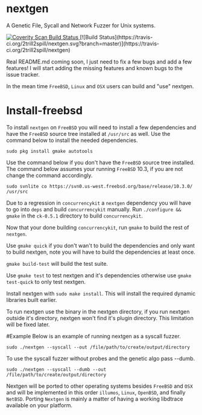 # nextgen
A Genetic File, Sycall and Network Fuzzer for Unix systems.

<a href="https://scan.coverity.com/projects/2trill2spill-nextgen">
  <img alt="Coverity Scan Build Status"
       src="https://scan.coverity.com/projects/9072/badge.svg"/>
</a>
[![Build Status](https://travis-ci.org/2trill2spill/nextgen.svg?branch=master)](https://travis-ci.org/2trill2spill/nextgen)

Real README.md coming soon, I just need to fix a few bugs and add a few features!
I will start adding the missing features and known bugs to the issue tracker.

In the mean time `FreeBSD`, `Linux` and `OSX` users can build and "use" nextgen.

# Install-freebsd
To install `nextgen` on `FreeBSD` you will need to install a few dependencies and have the `FreeBSD` source tree installed at `/usr/src` as well. Use the command below to install the needed dependencies.

    sudo pkg install gmake autotools
    
Use the command below if you don't have the `FreeBSD` source tree installed. The command below assumes your running `FreeBSD` 10.3, if you are not change the command accordingly.

    sudo svnlite co https://svn0.us-west.freebsd.org/base/release/10.3.0/ /usr/src

Due to a regression in `concurrencykit` a `nextgen` dependency you will have to go into `deps` and build `concurrencykit` manually. Run `./configure && gmake` in the `ck-0.5.1` directory to build `concurrencykit`.

Now that your done building `concurrencykit`, run `gmake` to build the rest of `nextgen`.

Use `gmake quick` if you don't wan't to build the dependencies and only want to build nextgen, note you will have to build the dependencies at least once.

`gmake build-test` will build the test suite.

Use `gmake test` to test nextgen and it's dependencies otherwise use `gmake test-quick` to only test nextgen.

Install nextgen with `sudo make install`. This will install the required dynamic libraries built earlier.

To run nextgen use the binary in the nextgen directory, if you run nextgen outside it's directory, nextgen won't find it's plugin directory. This limitation will be fixed later.

#Example
Below is an example of running nextgen as a syscall fuzzer.

`sudo ./nextgen --syscall --out /file/path/to/create/output/directory`

To use the syscall fuzzer without probes and the genetic algo pass --dumb.

`sudo ./nextgen --syscall --dumb --out /file/path/to/create/output/directory`

Nextgen will be ported to other operating systems besides `FreeBSD` and `OSX` and will be implemented in this order `illumos`, `Linux`, `OpenBSD`, and finally `NetBSD`. Porting `Nextgen` is mainly a matter of having a working libdtrace available on your platform. 

